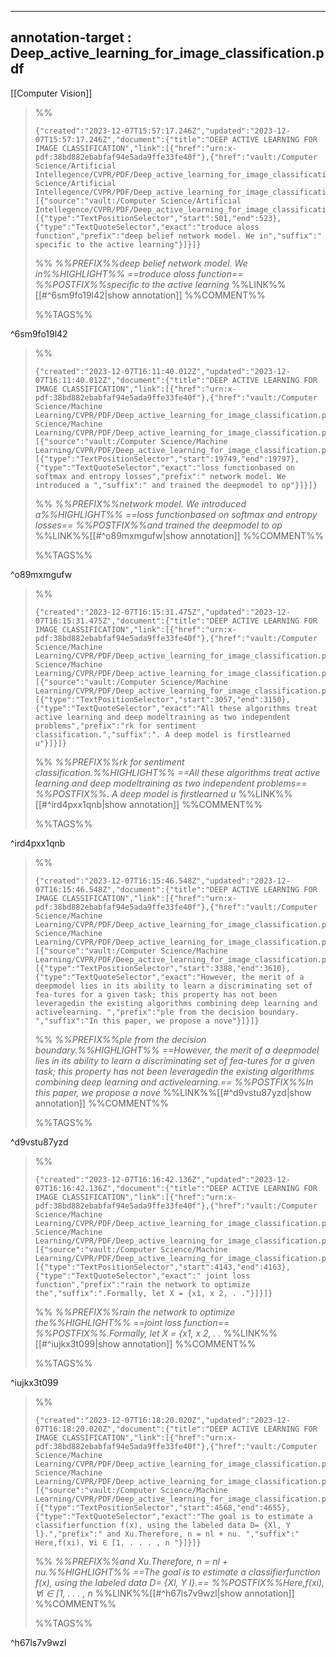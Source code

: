 
---
annotation-target : Deep_active_learning_for_image_classification.pdf
---
[[Computer Vision]]



>%%
>```annotation-json
>{"created":"2023-12-07T15:57:17.246Z","updated":"2023-12-07T15:57:17.246Z","document":{"title":"DEEP ACTIVE LEARNING FOR IMAGE CLASSIFICATION","link":[{"href":"urn:x-pdf:38bd882ebabfaf94e5ada9ffe33fe40f"},{"href":"vault:/Computer Science/Artificial Intellegence/CVPR/PDF/Deep_active_learning_for_image_classification.pdf"}],"documentFingerprint":"38bd882ebabfaf94e5ada9ffe33fe40f"},"uri":"vault:/Computer Science/Artificial Intellegence/CVPR/PDF/Deep_active_learning_for_image_classification.pdf","target":[{"source":"vault:/Computer Science/Artificial Intellegence/CVPR/PDF/Deep_active_learning_for_image_classification.pdf","selector":[{"type":"TextPositionSelector","start":501,"end":523},{"type":"TextQuoteSelector","exact":"troduce aloss function","prefix":"deep belief network model. We in","suffix":" specific to the active learning"}]}]}
>```
>%%
>*%%PREFIX%%deep belief network model. We in%%HIGHLIGHT%% ==troduce aloss function== %%POSTFIX%%specific to the active learning*
>%%LINK%%[[#^6sm9fo19l42|show annotation]]
>%%COMMENT%%
>
>%%TAGS%%
>
^6sm9fo19l42


>%%
>```annotation-json
>{"created":"2023-12-07T16:11:40.012Z","updated":"2023-12-07T16:11:40.012Z","document":{"title":"DEEP ACTIVE LEARNING FOR IMAGE CLASSIFICATION","link":[{"href":"urn:x-pdf:38bd882ebabfaf94e5ada9ffe33fe40f"},{"href":"vault:/Computer Science/Machine Learning/CVPR/PDF/Deep_active_learning_for_image_classification.pdf"}],"documentFingerprint":"38bd882ebabfaf94e5ada9ffe33fe40f"},"uri":"vault:/Computer Science/Machine Learning/CVPR/PDF/Deep_active_learning_for_image_classification.pdf","target":[{"source":"vault:/Computer Science/Machine Learning/CVPR/PDF/Deep_active_learning_for_image_classification.pdf","selector":[{"type":"TextPositionSelector","start":19749,"end":19797},{"type":"TextQuoteSelector","exact":"loss functionbased on softmax and entropy losses","prefix":" network model. We introduced a ","suffix":" and trained the deepmodel to op"}]}]}
>```
>%%
>*%%PREFIX%%network model. We introduced a%%HIGHLIGHT%% ==loss functionbased on softmax and entropy losses== %%POSTFIX%%and trained the deepmodel to op*
>%%LINK%%[[#^o89mxmgufw|show annotation]]
>%%COMMENT%%
>
>%%TAGS%%
>
^o89mxmgufw


>%%
>```annotation-json
>{"created":"2023-12-07T16:15:31.475Z","updated":"2023-12-07T16:15:31.475Z","document":{"title":"DEEP ACTIVE LEARNING FOR IMAGE CLASSIFICATION","link":[{"href":"urn:x-pdf:38bd882ebabfaf94e5ada9ffe33fe40f"},{"href":"vault:/Computer Science/Machine Learning/CVPR/PDF/Deep_active_learning_for_image_classification.pdf"}],"documentFingerprint":"38bd882ebabfaf94e5ada9ffe33fe40f"},"uri":"vault:/Computer Science/Machine Learning/CVPR/PDF/Deep_active_learning_for_image_classification.pdf","target":[{"source":"vault:/Computer Science/Machine Learning/CVPR/PDF/Deep_active_learning_for_image_classification.pdf","selector":[{"type":"TextPositionSelector","start":3057,"end":3150},{"type":"TextQuoteSelector","exact":"All these algorithms treat active learning and deep modeltraining as two independent problems","prefix":"rk for sentiment classification.","suffix":". A deep model is firstlearned u"}]}]}
>```
>%%
>*%%PREFIX%%rk for sentiment classification.%%HIGHLIGHT%% ==All these algorithms treat active learning and deep modeltraining as two independent problems== %%POSTFIX%%. A deep model is firstlearned u*
>%%LINK%%[[#^ird4pxx1qnb|show annotation]]
>%%COMMENT%%
>
>%%TAGS%%
>
^ird4pxx1qnb


>%%
>```annotation-json
>{"created":"2023-12-07T16:15:46.548Z","updated":"2023-12-07T16:15:46.548Z","document":{"title":"DEEP ACTIVE LEARNING FOR IMAGE CLASSIFICATION","link":[{"href":"urn:x-pdf:38bd882ebabfaf94e5ada9ffe33fe40f"},{"href":"vault:/Computer Science/Machine Learning/CVPR/PDF/Deep_active_learning_for_image_classification.pdf"}],"documentFingerprint":"38bd882ebabfaf94e5ada9ffe33fe40f"},"uri":"vault:/Computer Science/Machine Learning/CVPR/PDF/Deep_active_learning_for_image_classification.pdf","target":[{"source":"vault:/Computer Science/Machine Learning/CVPR/PDF/Deep_active_learning_for_image_classification.pdf","selector":[{"type":"TextPositionSelector","start":3388,"end":3610},{"type":"TextQuoteSelector","exact":"However, the merit of a deepmodel lies in its ability to learn a discriminating set of fea-tures for a given task; this property has not been leveragedin the existing algorithms combining deep learning and activelearning. ","prefix":"ple from the decision boundary. ","suffix":"In this paper, we propose a nove"}]}]}
>```
>%%
>*%%PREFIX%%ple from the decision boundary.%%HIGHLIGHT%% ==However, the merit of a deepmodel lies in its ability to learn a discriminating set of fea-tures for a given task; this property has not been leveragedin the existing algorithms combining deep learning and activelearning.== %%POSTFIX%%In this paper, we propose a nove*
>%%LINK%%[[#^d9vstu87yzd|show annotation]]
>%%COMMENT%%
>
>%%TAGS%%
>
^d9vstu87yzd


>%%
>```annotation-json
>{"created":"2023-12-07T16:16:42.136Z","updated":"2023-12-07T16:16:42.136Z","document":{"title":"DEEP ACTIVE LEARNING FOR IMAGE CLASSIFICATION","link":[{"href":"urn:x-pdf:38bd882ebabfaf94e5ada9ffe33fe40f"},{"href":"vault:/Computer Science/Machine Learning/CVPR/PDF/Deep_active_learning_for_image_classification.pdf"}],"documentFingerprint":"38bd882ebabfaf94e5ada9ffe33fe40f"},"uri":"vault:/Computer Science/Machine Learning/CVPR/PDF/Deep_active_learning_for_image_classification.pdf","target":[{"source":"vault:/Computer Science/Machine Learning/CVPR/PDF/Deep_active_learning_for_image_classification.pdf","selector":[{"type":"TextPositionSelector","start":4143,"end":4163},{"type":"TextQuoteSelector","exact":" joint loss function","prefix":"rain the network to optimize the","suffix":".Formally, let X = {x1, x 2, . ."}]}]}
>```
>%%
>*%%PREFIX%%rain the network to optimize the%%HIGHLIGHT%% ==joint loss function== %%POSTFIX%%.Formally, let X = {x1, x 2, . .*
>%%LINK%%[[#^iujkx3t099|show annotation]]
>%%COMMENT%%
>
>%%TAGS%%
>
^iujkx3t099


>%%
>```annotation-json
>{"created":"2023-12-07T16:18:20.020Z","updated":"2023-12-07T16:18:20.020Z","document":{"title":"DEEP ACTIVE LEARNING FOR IMAGE CLASSIFICATION","link":[{"href":"urn:x-pdf:38bd882ebabfaf94e5ada9ffe33fe40f"},{"href":"vault:/Computer Science/Machine Learning/CVPR/PDF/Deep_active_learning_for_image_classification.pdf"}],"documentFingerprint":"38bd882ebabfaf94e5ada9ffe33fe40f"},"uri":"vault:/Computer Science/Machine Learning/CVPR/PDF/Deep_active_learning_for_image_classification.pdf","target":[{"source":"vault:/Computer Science/Machine Learning/CVPR/PDF/Deep_active_learning_for_image_classification.pdf","selector":[{"type":"TextPositionSelector","start":4568,"end":4655},{"type":"TextQuoteSelector","exact":"The goal is to estimate a classifierfunction f(x), using the labeled data D= {Xl, Y l}.","prefix":" and Xu.Therefore, n = nl + nu. ","suffix":" Here,f(xi), ∀i ∈ [1, . . . , n "}]}]}
>```
>%%
>*%%PREFIX%%and Xu.Therefore, n = nl + nu.%%HIGHLIGHT%% ==The goal is to estimate a classifierfunction f(x), using the labeled data D= {Xl, Y l}.== %%POSTFIX%%Here,f(xi), ∀i ∈ [1, . . . , n*
>%%LINK%%[[#^h67ls7v9wzl|show annotation]]
>%%COMMENT%%
>
>%%TAGS%%
>
^h67ls7v9wzl

